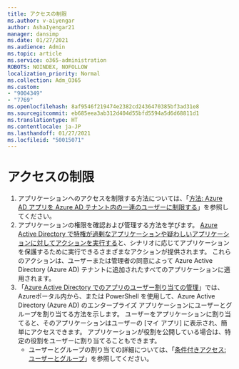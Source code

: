 ```yaml
---
title: アクセスの制限
ms.author: v-aiyengar
author: AshaIyengar21
manager: dansimp
ms.date: 01/27/2021
ms.audience: Admin
ms.topic: article
ms.service: o365-administration
ROBOTS: NOINDEX, NOFOLLOW
localization_priority: Normal
ms.collection: Adm_O365
ms.custom:
- "9004349"
- "7769"
ms.openlocfilehash: 8af9546f219474e2382cd2436470385bf3ad31e8
ms.sourcegitcommit: eb685eea3ab312d404d55bfd5594a5d6d68811d1
ms.translationtype: HT
ms.contentlocale: ja-JP
ms.lasthandoff: 01/27/2021
ms.locfileid: "50015071"
---
```

# <a name="restricting-access"></a>アクセスの制限

1. アプリケーションへのアクセスを制限する方法については、「[方法: Azure AD アプリを Azure AD テナント内の一連のユーザーに制限する](https://docs.microsoft.com/azure/active-directory/develop/howto-restrict-your-app-to-a-set-of-users)」を参照してください。
1. アプリケーションの権限を確認および管理する方法を学びます。 [Azure Active Directory で特権が過剰なアプリケーションや疑わしいアプリケーションに対してアクションを実行する](https://docs.microsoft.com/azure/active-directory/manage-apps/manage-application-permissions#control-access-to-an-application)と、シナリオに応じてアプリケーションを保護するために実行できるさまざまなアクションが提供されます。 これらのアクションは、ユーザーまたは管理者の同意によって Azure Active Directory (Azure AD) テナントに追加されたすべてのアプリケーションに適用されます。
1. 「[Azure Active Directory でのアプリのユーザー割り当ての管理](https://docs.microsoft.com/azure/active-directory/manage-apps/assign-user-or-group-access-portal#configure-an-application-to-require-user-assignment)」では、Azureポータル内から、または PowerShell を使用して、Azure Active Directory (Azure AD) のエンタープライズ アプリケーションにユーザーとグループを割り当てる方法を示します。 ユーザーをアプリケーションに割り当てると、そのアプリケーションはユーザーの [マイ アプリ] に表示され、簡単にアクセスできます。 アプリケーションが役割を公開している場合は、特定の役割をユーザーに割り当てることもできます。
    - ユーザーとグループの割り当ての詳細については、「[条件付きアクセス: ユーザーとグループ](https://docs.microsoft.com/azure/active-directory/conditional-access/concept-conditional-access-users-groups)」を参照してください。
